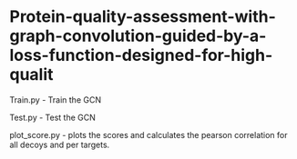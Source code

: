 # Protein-quality-assessment-with-graph-convolution-guided-by-a-loss-function-designed-for-high-qualit

Train.py - Train the GCN

Test.py - Test the GCN

plot_score.py - plots the scores and calculates the pearson correlation for all decoys and per targets.
